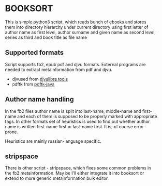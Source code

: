 BOOKSORT
========

This is simple python3 script, which reads bunch of ebooks and stores
them into directory hierarchy under current directory using
first letter of author name as first level, author surname and given
name as second level, series as third and book title as file name

Supported formats
-----------------

Script supports fb2, epub pdf and djvu formats. External programs are
needed to extract metainformation  from pdf and djvu.

- djvused from [djvulibre tools](http://djvu.sourceforge.net/)
- pdftk from [pdftk-java](https://gitlab.com/pdftk-java/pdftk)

Author name handling
--------------------

In the fb2 files author name is split into last-name, middle-name and
first-name and each of them is supposed to be properly marked with
appropriate tags. In other formats set of heuristics is used to
find out whether author name is written first-name first or last-name
first. It is, of course error-prone.

Heuristics are mainly russian-language specific.

stripspace
----------

There is other script - stripspace, which fixes some common problems
in the fb2 metainformation. May be I'll either integrate it into
booksort or extend to more generic metainformation bulk editor.
